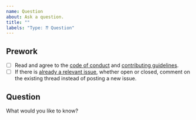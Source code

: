 ```yaml
---
name: Question
about: Ask a question.
title: ""
labels: "Type: ⁇ Question"
---
```


## Prework

- [ ] Read and agree to the [code of conduct](https://www.contributor-covenant.org/version/2/1/code_of_conduct/) and [contributing guidelines](https://github.com/rich-iannone/pointblank/blob/main/CONTRIBUTING.md).
- [ ] If there is [already a relevant issue](https://github.com/rich-iannone/pointblank/issues), whether open or closed, comment on the existing thread instead of posting a new issue.

## Question

What would you like to know?
